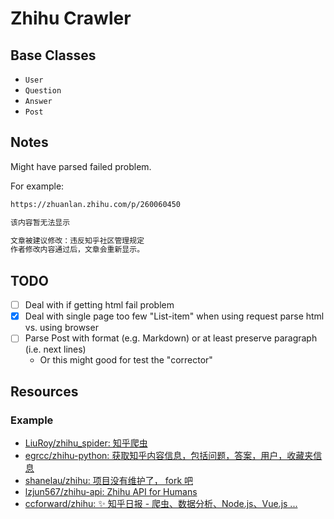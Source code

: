 # Zhihu Crawler

## Base Classes

* `User`
* `Question`
* `Answer`
* `Post`

## Notes

Might have parsed failed problem.

For example:

```txt
https://zhuanlan.zhihu.com/p/260060450

该内容暂无法显示

文章被建议修改：违反知乎社区管理规定
作者修改内容通过后，文章会重新显示。
```

## TODO

* [ ] Deal with if getting html fail problem
* [X] Deal with single page too few "List-item" when using request parse html vs. using browser
* [ ] Parse Post with format (e.g. Markdown) or at least preserve paragraph (i.e. next lines)
  * Or this might good for test the "corrector"

## Resources

### Example

* [LiuRoy/zhihu_spider: 知乎爬虫](https://github.com/LiuRoy/zhihu_spider)
* [egrcc/zhihu-python: 获取知乎内容信息，包括问题，答案，用户，收藏夹信息](https://github.com/egrcc/zhihu-python)
* [shanelau/zhihu: 项目没有维护了， fork 吧](https://github.com/shanelau/zhihu)
* [lzjun567/zhihu-api: Zhihu API for Humans](https://github.com/lzjun567/zhihu-api)
* [ccforward/zhihu: ✨ 知乎日报 - 爬虫、数据分析、Node.js、Vue.js ...](https://github.com/ccforward/zhihu)
